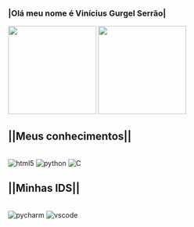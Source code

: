 ### <b>|Olá meu nome é Vinícius Gurgel Serrão|</b>
<img height="180em" src="https://github-readme-stats.vercel.app/api?username=ViniciusGurgel&show_icons=true&count_private=false&include_all_commits=true&theme=dracula"/>
<img height="180em" src="https://github-readme-stats.vercel.app/api/top-langs/?username=ViniciusGurgel&count_private=false&layout=compact&langs_count=7&theme=dracula"/>

## <b>||Meus conhecimentos||</b>

<div style="display: inline_block"><br/>
  <img aling="center" alt="html5"src="https://img.shields.io/badge/HTML5-E34F26?style=for-the-badge&logo=html5&logoColor=white"/>
  <img aling="center" alt="python"src="https://img.shields.io/badge/Python-3776AB?style=for-the-badge&logo=python&logoColor=white"/>
  <img aling="center" alt="C"src="https://img.shields.io/badge/C-00599C?style=for-the-badge&logo=c&logoColor=white"/>
</div>

## <b>||Minhas IDS||</b>
<div style="display: inline_block"><br/>
  <img aling="center" alt="pycharm"src="https://img.shields.io/badge/PyCharm-000000.svg?&style=for-the-badge&logo=PyCharm&logoColor=white"/>
  <img aling="center" alt="vscode"src="https://img.shields.io/badge/Visual_Studio_Code-0078D4?style=for-the-badge&logo=visual%20studio%20code&logoColor=white">
  
</div>
